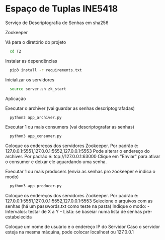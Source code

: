 
# Espaço de Tuplas INE5418

Serviço de Descriptografia de Senhas em sha256

Zookeeper

Vá para o diretório do projeto

```bash
  cd T2
```

Instalar as dependências

```bash
  pip3 install -r requirements.txt
```

Inicializar os servidores

```bash
  source server.sh zk_start
```

Aplicação

Executar o archiver (vai guardar as senhas descriptografadas)

```bash
  python3 app_archiver.py
```

Executar 1 ou mais consumers (vai descriptografar as senhas)

```bash
  python3 app_consumer.py
```
  Coloque os endereços dos servidores Zookeeper. Por padrão é: 127.0.0.1:5551,127.0.0.1:5552,127.0.0.1:5553
  Pode alterar o endereço do archiver. Por padrão é: tcp://127.0.0.1:63000
  Clique em "Enviar" para ativar o consumer e deixar ele aguardando uma senha.

Executar 1 ou mais producers (envia as senhas pro zookeeper e indica o modo)

```bash
  python3 app_producer.py
```
  Coloque os endereços dos servidores Zookeeper. Por padrão é: 127.0.0.1:5551,127.0.0.1:5552,127.0.0.1:5553
  Selecione o arquivos com as senhas (há um passwords.txt como teste na pasta)
  Indique o modo:
    - Intervalos: testar de X a Y
    - Lista: se baseiar numa lista de senhas pré-estabelecida



  Coloque um nome de usuário e o endereço IP do Servidor
  Caso o servidor esteja na mesma máquina, pode colocar localhost ou 127.0.0.1
